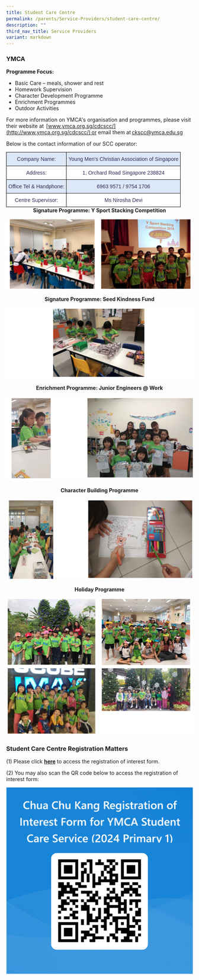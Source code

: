 ```yaml
---
title: Student Care Centre
permalink: /parents/Service-Providers/student-care-centre/
description: ""
third_nav_title: Service Providers
variant: markdown
---
```

### YMCA

**Programme Focus:**&nbsp;&nbsp;
* Basic Care – meals, shower and rest&nbsp;
* Homework Supervision&nbsp;
* Character Development Programme&nbsp;
* Enrichment Programmes
* Outdoor Activities&nbsp;

For more information on YMCA's organisation and programmes, please visit their website at &nbsp;[www.ymca.org.sg/cdcscc/](http://www.ymca.org.sg/cdcscc/) or email them at [ckscc@ymca.edu.sg](mailto:ckscc@ymca.edu.sg)  &nbsp;

Below is the contact information of our SCC operator:

<style type="text/css">
.tg  {border-collapse:collapse;border-spacing:0;margin:0px auto;}
.tg td{border-color:black;border-style:solid;border-width:1px;font-family:Arial, sans-serif;font-size:14px;
  overflow:hidden;padding:10px 5px;word-break:normal;}
.tg th{border-color:black;border-style:solid;border-width:1px;font-family:Arial, sans-serif;font-size:14px;
  font-weight:normal;overflow:hidden;padding:10px 5px;word-break:normal;}
.tg .tg-97i5{background-color:#DCE7F7;color:#2E2A56;text-align:center;vertical-align:top}
.tg .tg-uc73{background-color:#FFF;color:#2E2A56;text-align:center;vertical-align:top}
</style>
<table class="tg">
<tbody>
  <tr>
    <td class="tg-97i5">Company Name: </td>
    <td class="tg-97i5">Young Men's Christian Association of Singapore </td>
  </tr>
  <tr>
    <td class="tg-uc73">Address: </td>
    <td class="tg-uc73">1, Orchard Road Singapore 238824 </td>
  </tr>
  <tr>
    <td class="tg-97i5">Office Tel &amp; Handphone: </td>
    <td class="tg-97i5">6963 9571 / 9754 1706 </td>
  </tr>
  <tr>
    <td class="tg-uc73">Centre Supervisor: </td>
    <td class="tg-uc73">Ms Nirosha Devi </td>
  </tr>
</tbody>
</table>

<center><strong>Signature Programme: Y Sport Stacking Competition</strong></center>

![](/images/scc1.png)

<center><strong>Signature Programme: Seed Kindness Fund</strong></center>

![](/images/scc2.png)

<center><strong>Enrichment Programme: Junior Engineers @ Work</strong></center>

![](/images/scc3.png)

<center><strong>Character Building Programme</strong></center>

![](/images/scc4.png)

<center><strong>Holiday Programme</strong></center>

![](/images/scc5.png)

### Student Care Centre Registration Matters

(1) Please click&nbsp;[**here**](https://forms.office.com/Pages/ResponsePage.aspx?id=qqd2-kriRkyOG3Jmmasem6iA8CuISjxPhhbN9UmBTOBUMDVPR0VDMDZNWFhJVTM4TEtJTVdSV0NSNC4u&amp;origin=QRCode)&nbsp;to access the registration of interest form.  
  
(2) You may also scan the QR code below to access the registration of interest form:

![](/images/ymca%20link%202024.jpeg)
